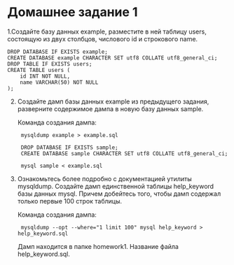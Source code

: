 # Домашнее задание 1
1.Создайте базу данных example, разместите в ней таблицу users, состоящую из двух столбцов, числового id и строкового name.

    DROP DATABASE IF EXISTS example;
    CREATE DATABASE example CHARACTER SET utf8 COLLATE utf8_general_ci; 
    DROP TABLE IF EXISTS users;
    CREATE TABLE users (
        id INT NOT NULL,
        name VARCHAR(50) NOT NULL
    );

2. Создайте дамп базы данных example из предыдущего задания, разверните содержимое дампа в новую базу данных sample.
    
    Команда создания дампа:

        mysqldump example > example.sql

        DROP DATABASE IF EXISTS sample;
        CREATE DATABASE sample CHARACTER SET utf8 COLLATE utf8_general_ci;

        mysql sample < example.sql

3. Ознакомьтесь более подробно с документацией утилиты mysqldump. Создайте дамп единственной таблицы help_keyword базы данных mysql. Причем добейтесь того, чтобы дамп содержал только первые 100 строк таблицы.

    Команда создания дампа:

        mysqldump --opt --where="1 limit 100" mysql help_keyword > help_keyword.sql
        
    Дамп находится в папке homework1. Название файла help_keyword.sql.

